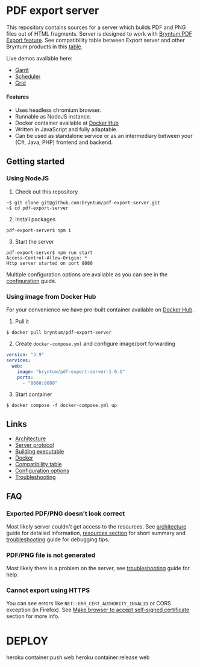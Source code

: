 # PDF export server

This repository contains sources for a server which builds PDF and PNG files out of HTML fragments.
Server is designed to work with [Bryntum PDF Export feature](https://bryntum.com/products/grid/docs/api/Grid/feature/export/PdfExport).
See compatibility table between Export server and other Bryntum products in this [table](docs/compatibility.md).

Live demos available here:
- [Gantt](https://bryntum.com/products/gantt/examples/export/)
- [Scheduler](https://bryntum.com/products/scheduler/examples/export/)
- [Grid](https://bryntum.com/products/grid/examples/export/)

#### Features 
- Uses headless chromium browser.
- Runnable as NodeJS instance.
- Docker container available at [Docker Hub](https://hub.docker.com/r/bryntum/pdf-export-server)
- Written in JavaScript and fully adaptable.
- Can be used as standalone service or as an intermediary between your (C#, Java, PHP) frontend and backend.

## Getting started

### Using NodeJS

1. Check out this repository
```shell
~$ git clone git@github.com:bryntum/pdf-export-server.git
~$ cd pdf-export-server 
```
2. Install packages
```shell
pdf-export-server$ npm i
```
3. Start the server
```shell
pdf-export-server$ npm run start
Access-Control-Allow-Origin: *
Http server started on port 8080
```

Multiple configuration options are available as you can see in the [configuration](docs/configuration.md) guide.


### Using image from Docker Hub

For your convenience we have pre-built container available on
[Docker Hub](https://hub.docker.com/r/bryntum/pdf-export-server).

1. Pull it
```shell
$ docker pull bryntum/pdf-export-server
```
2. Create `docker-compose.yml` and configure image/port forwarding
```yaml
version: "3.9"
services:
  web:
    image: "bryntum/pdf-export-server:1.0.1"
    ports:
      - "8080:8080"
```
3. Start container
```shell
$ docker compose -f docker-compose.yml up
```

## Links
- [Architecture](docs/architecture.md)
- [Server protocol](docs/protocol.md)
- [Building executable](docs/building.md)
- [Docker](docs/docker.md)
- [Compatibility table](docs/compatibility.md)
- [Configuration options](docs/configuration.md)
- [Troubleshooting](docs/troubleshooting.md)

## FAQ

### Exported PDF/PNG doesn't look correct

Most likely server couldn't get access to the resources. See [architecture](docs/architecture.md) guide for detailed
information, [resources section](#CORS) for short summary and [troubleshooting](docs/troubleshooting.md) guide for
debugging tips.

### PDF/PNG file is not generated

Most likely there is a problem on the server, see [troubleshooting](docs/troubleshooting.md) guide for help.

### Cannot export using HTTPS

You can see errors like `NET::ERR_CERT_AUTHORITY_INVALID` or CORS exception (in Firefox). See
 [Make browser to accept self-signed certificate](#self-signed-certificate) section for more info.



# DEPLOY
heroku container:push web
heroku container:release web